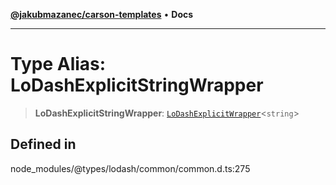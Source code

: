 [**@jakubmazanec/carson-templates**](../../../README.md) • **Docs**

---

# Type Alias: LoDashExplicitStringWrapper

> **LoDashExplicitStringWrapper**:
> [`LoDashExplicitWrapper`](../interfaces/LoDashExplicitWrapper.md)\<`string`\>

## Defined in

node_modules/@types/lodash/common/common.d.ts:275
